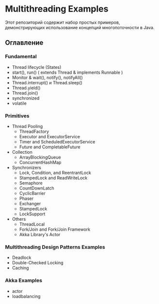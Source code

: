 # Multithreading Examples

Этот репозиторий содержит набор простых примеров, демонстрирующих использование концепций многопоточности в Java.

## Оглавление

### Fundamental
- Thread lifecycle (States)
- start(), run()   ( extends Thread & implements Runnable )
- Monitor  &  wait(), notify(), notifyAll()
- Thread.interrupt() и Thread.sleep()
- Thread.yield()
- Thread.join()
- synchronized
- volatile


### Primitives
* Thread Pooling
  - ThreadFactory
  - Executor and ExecutorService
  - Timer and ScheduledExecutorService
  - Future and CompletableFuture
* Collection
  - ArrayBlockingQueue
  - ConcurrentHashMap
* Synchronizers
  - Lock, Condition, and ReentrantLock
  - StampedLock and ReadWriteLock
  - Semaphore
  - CountDownLatch
  - CyclicBarrier
  - Phaser
  - Exchanger
  - StampedLock
  - LockSupport
* Others
  - ThreadLocal
  - Fork/Join and Fork/Join Framework
  - Akka Library's Actor

### Multithreading Design Patterns Examples
* Deadlock
* Double-Checked Locking
* Caching

### Akka Examples
- actor
- loadbalancing


